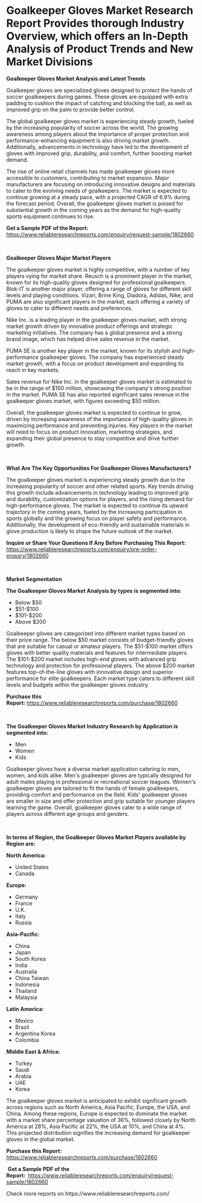 <p><h1>Goalkeeper Gloves Market Research Report Provides thorough Industry Overview, which offers an In-Depth Analysis of Product Trends and New Market Divisions</h1></p><p><strong>Goalkeeper Gloves Market Analysis and Latest Trends</strong></p>
<p><p>Goalkeeper gloves are specialized gloves designed to protect the hands of soccer goalkeepers during games. These gloves are equipped with extra padding to cushion the impact of catching and blocking the ball, as well as improved grip on the palm to provide better control.</p><p>The global goalkeeper gloves market is experiencing steady growth, fueled by the increasing popularity of soccer across the world. The growing awareness among players about the importance of proper protection and performance-enhancing equipment is also driving market growth. Additionally, advancements in technology have led to the development of gloves with improved grip, durability, and comfort, further boosting market demand.</p><p>The rise of online retail channels has made goalkeeper gloves more accessible to customers, contributing to market expansion. Major manufacturers are focusing on introducing innovative designs and materials to cater to the evolving needs of goalkeepers. The market is expected to continue growing at a steady pace, with a projected CAGR of 6.9% during the forecast period. Overall, the goalkeeper gloves market is poised for substantial growth in the coming years as the demand for high-quality sports equipment continues to rise.</p></p>
<p><strong>Get a Sample PDF of the Report:&nbsp;</strong> <a href="https://www.reliableresearchreports.com/enquiry/request-sample/1802660">https://www.reliableresearchreports.com/enquiry/request-sample/1802660</a></p>
<p>&nbsp;</p>
<p><strong>Goalkeeper Gloves Major Market Players</strong></p>
<p><p>The goalkeeper gloves market is highly competitive, with a number of key players vying for market share. Reusch is a prominent player in the market, known for its high-quality gloves designed for professional goalkeepers. Blok-IT is another major player, offering a range of gloves for different skill levels and playing conditions. Vizari, Brine King, Diadora, Adidas, Nike, and PUMA are also significant players in the market, each offering a variety of gloves to cater to different needs and preferences.</p><p>Nike Inc. is a leading player in the goalkeeper gloves market, with strong market growth driven by innovative product offerings and strategic marketing initiatives. The company has a global presence and a strong brand image, which has helped drive sales revenue in the market.</p><p>PUMA SE is another key player in the market, known for its stylish and high-performance goalkeeper gloves. The company has experienced steady market growth, with a focus on product development and expanding its reach in key markets.</p><p>Sales revenue for Nike Inc. in the goalkeeper gloves market is estimated to be in the range of $100 million, showcasing the company's strong position in the market. PUMA SE has also reported significant sales revenue in the goalkeeper gloves market, with figures exceeding $50 million.</p><p>Overall, the goalkeeper gloves market is expected to continue to grow, driven by increasing awareness of the importance of high-quality gloves in maximizing performance and preventing injuries. Key players in the market will need to focus on product innovation, marketing strategies, and expanding their global presence to stay competitive and drive further growth.</p></p>
<p>&nbsp;</p>
<p><strong>What Are The Key Opportunities For Goalkeeper Gloves Manufacturers?</strong></p>
<p><p>The goalkeeper gloves market is experiencing steady growth due to the increasing popularity of soccer and other related sports. Key trends driving this growth include advancements in technology leading to improved grip and durability, customization options for players, and the rising demand for high-performance gloves. The market is expected to continue its upward trajectory in the coming years, fueled by the increasing participation in sports globally and the growing focus on player safety and performance. Additionally, the development of eco-friendly and sustainable materials in glove production is likely to shape the future outlook of the market.</p></p>
<p><strong>Inquire or Share Your Questions If Any Before Purchasing This Report:</strong> <a href="https://www.reliableresearchreports.com/enquiry/pre-order-enquiry/1802660">https://www.reliableresearchreports.com/enquiry/pre-order-enquiry/1802660</a></p>
<p>&nbsp;</p>
<p><strong>Market Segmentation</strong></p>
<p><strong>The Goalkeeper Gloves Market Analysis by types is segmented into:</strong></p>
<p><ul><li>Below $50</li><li>$51-$100</li><li>$101-$200</li><li>Above $200</li></ul></p>
<p><p>Goalkeeper gloves are categorized into different market types based on their price range. The below $50 market consists of budget-friendly gloves that are suitable for casual or amateur players. The $51-$100 market offers gloves with better quality materials and features for intermediate players. The $101-$200 market includes high-end gloves with advanced grip technology and protection for professional players. The above $200 market features top-of-the-line gloves with innovative design and superior performance for elite goalkeepers. Each market type caters to different skill levels and budgets within the goalkeeper gloves industry.</p></p>
<p><strong>Purchase this Report:&nbsp;</strong><a href="https://www.reliableresearchreports.com/purchase/1802660">https://www.reliableresearchreports.com/purchase/1802660</a></p>
<p>&nbsp;</p>
<p><strong>The Goalkeeper Gloves Market Industry Research by Application is segmented into:</strong></p>
<p><ul><li>Men</li><li>Women</li><li>Kids</li></ul></p>
<p><p>Goalkeeper gloves have a diverse market application catering to men, women, and kids alike. Men's goalkeeper gloves are typically designed for adult males playing in professional or recreational soccer leagues. Women's goalkeeper gloves are tailored to fit the hands of female goalkeepers, providing comfort and performance on the field. Kids' goalkeeper gloves are smaller in size and offer protection and grip suitable for younger players learning the game. Overall, goalkeeper gloves cater to a wide range of players across different age groups and genders.</p></p>
<p>&nbsp;</p>
<p><strong>In terms of Region, the Goalkeeper Gloves Market Players available by Region are:</strong></p>
<p>
    <p> <strong> North America: </strong>
        <ul>
            <li>United States</li>
            <li>Canada</li>
        </ul>
        </p> 
    <p> <strong> Europe: </strong>
        <ul>
            <li>Germany</li>
            <li>France</li>
            <li>U.K.</li>
            <li>Italy</li>
            <li>Russia</li>
        </ul>
        </p> 
    <p> <strong> Asia-Pacific: </strong>
        <ul>
            <li>China</li>
            <li>Japan</li>
            <li>South Korea</li>
            <li>India</li>
            <li>Australia</li>
            <li>China Taiwan</li>
            <li>Indonesia</li>
            <li>Thailand</li>
            <li>Malaysia</li>
        </ul>
        </p> 
    <p> <strong> Latin America: </strong>
        <ul>
            <li>Mexico</li>
            <li>Brazil</li>
            <li>Argentina Korea</li>
            <li>Colombia</li>
        </ul>
        </p> 
    <p> <strong> Middle East & Africa: </strong>
        <ul>
            <li>Turkey</li>
            <li>Saudi</li>
            <li>Arabia</li>
            <li>UAE</li>
            <li>Korea</li>
        </ul>
    </p>
    </p>
<p><p>The goalkeeper gloves market is anticipated to exhibit significant growth across regions such as North America, Asia Pacific, Europe, the USA, and China. Among these regions, Europe is expected to dominate the market with a market share percentage valuation of 36%, followed closely by North America at 28%, Asia Pacific at 22%, the USA at 10%, and China at 4%. This projected distribution signifies the increasing demand for goalkeeper gloves in the global market.</p></p>
<p><strong>Purchase this Report: </strong><a href="https://www.reliableresearchreports.com/purchase/1802660">https://www.reliableresearchreports.com/purchase/1802660</a></p>
<p>&nbsp;<strong>Get a Sample PDF of the Report:&nbsp;&nbsp;</strong><a href="https://www.reliableresearchreports.com/enquiry/request-sample/1802660">https://www.reliableresearchreports.com/enquiry/request-sample/1802660</a></p>
<p><strong></strong></p>
<p>Check more reports on https://www.reliableresearchreports.com/</p>